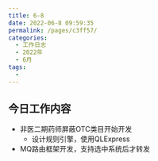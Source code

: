 ```yaml
---
title: 6-8
date: 2022-06-8 09:59:35
permalink: /pages/c3ff57/
categories:
  - 工作日志
  - 2022年
  - 6月
tags:
  - 
---
```

## 今日工作内容

- 非医二期药师屏蔽OTC类目开始开发
  - 设计规则引擎，使用QLExpress
- MQ路由框架开发，支持选中系统后才转发





